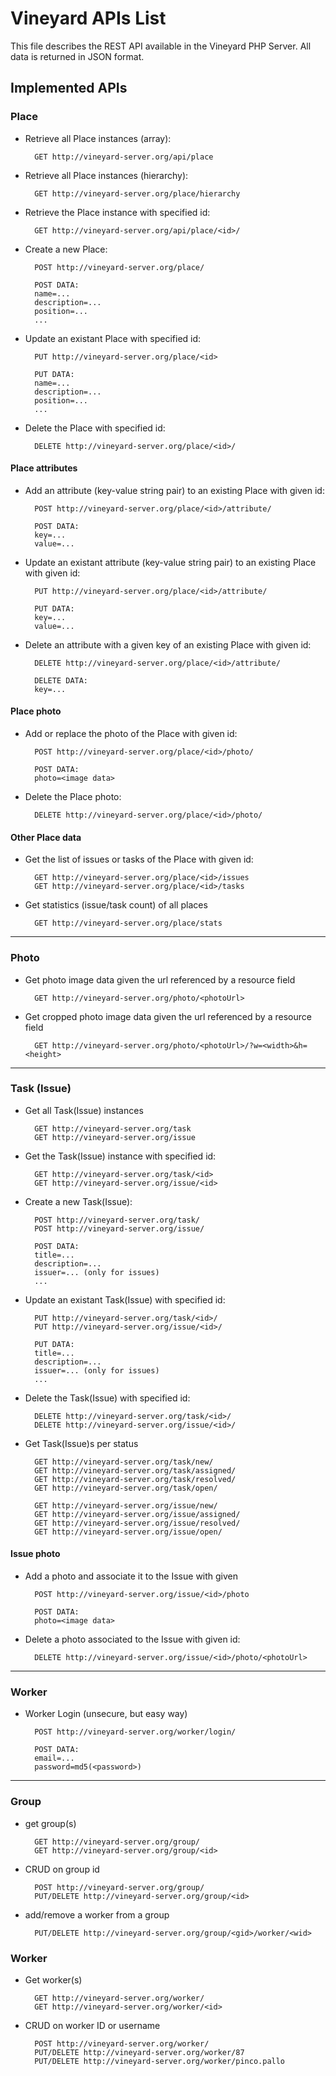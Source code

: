 
Vineyard APIs List
=============

This file describes the REST API available in the Vineyard PHP Server.
All data is returned in JSON format.

Implemented APIs
-----------

### Place

* Retrieve all Place instances (array):

        GET http://vineyard-server.org/api/place

* Retrieve all Place instances (hierarchy):

        GET http://vineyard-server.org/place/hierarchy

* Retrieve the Place instance with specified id:

        GET http://vineyard-server.org/api/place/<id>/

* Create a new Place:

        POST http://vineyard-server.org/place/

        POST DATA:
        name=...
        description=...
        position=...
        ...

* Update an existant Place with specified id:

        PUT http://vineyard-server.org/place/<id>

        PUT DATA:
        name=...
        description=...
        position=...
        ...

* Delete the Place with specified id:

        DELETE http://vineyard-server.org/place/<id>/

#### Place attributes

* Add an attribute (key-value string pair) to an existing Place with given id:

        POST http://vineyard-server.org/place/<id>/attribute/

        POST DATA:
        key=...
        value=...

* Update an existant attribute (key-value string pair) to an existing Place with given id:

        PUT http://vineyard-server.org/place/<id>/attribute/

        PUT DATA:
        key=...
        value=...

* Delete an attribute with a given key of an existing Place with given id:

        DELETE http://vineyard-server.org/place/<id>/attribute/

        DELETE DATA:
        key=...

#### Place photo

* Add or replace the photo of the Place with given id:

        POST http://vineyard-server.org/place/<id>/photo/

        POST DATA:
        photo=<image data>

* Delete the Place photo:

        DELETE http://vineyard-server.org/place/<id>/photo/

#### Other Place data

* Get the list of issues or tasks of the Place with given id:

        GET http://vineyard-server.org/place/<id>/issues
        GET http://vineyard-server.org/place/<id>/tasks

* Get statistics (issue/task count) of all places

        GET http://vineyard-server.org/place/stats

---

### Photo

* Get photo image data given the url referenced by a resource field

        GET http://vineyard-server.org/photo/<photoUrl>

* Get cropped photo image data given the url referenced by a resource field

        GET http://vineyard-server.org/photo/<photoUrl>/?w=<width>&h=<height>

---

### Task (Issue)

* Get all Task(Issue) instances

        GET http://vineyard-server.org/task
        GET http://vineyard-server.org/issue

* Get the Task(Issue) instance with specified id:

        GET http://vineyard-server.org/task/<id>
        GET http://vineyard-server.org/issue/<id>


* Create a new Task(Issue):

        POST http://vineyard-server.org/task/
        POST http://vineyard-server.org/issue/

        POST DATA:
        title=...
        description=...
        issuer=... (only for issues)
        ...

* Update an existant Task(Issue) with specified id:

		PUT	http://vineyard-server.org/task/<id>/
        PUT	http://vineyard-server.org/issue/<id>/

        PUT DATA:
        title=...
        description=...
        issuer=... (only for issues)
        ...

* Delete the Task(Issue) with specified id:

        DELETE http://vineyard-server.org/task/<id>/
        DELETE http://vineyard-server.org/issue/<id>/


* Get Task(Issue)s per status

        GET http://vineyard-server.org/task/new/
        GET http://vineyard-server.org/task/assigned/
        GET http://vineyard-server.org/task/resolved/
        GET http://vineyard-server.org/task/open/
        
        GET http://vineyard-server.org/issue/new/
        GET http://vineyard-server.org/issue/assigned/
        GET http://vineyard-server.org/issue/resolved/
        GET http://vineyard-server.org/issue/open/

#### Issue photo

* Add a photo and associate it to the Issue with given <id>

        POST http://vineyard-server.org/issue/<id>/photo

        POST DATA:
        photo=<image data>

* Delete a photo associated to the Issue with given id:

        DELETE http://vineyard-server.org/issue/<id>/photo/<photoUrl>

---

### Worker

* Worker Login (unsecure, but easy way)

        POST http://vineyard-server.org/worker/login/

        POST DATA:
        email=...
        password=md5(<password>)

---

### Group

* get group(s)

        GET http://vineyard-server.org/group/
        GET http://vineyard-server.org/group/<id>

* CRUD on group id

        POST http://vineyard-server.org/group/
        PUT/DELETE http://vineyard-server.org/group/<id>

* add/remove a worker from a group

        PUT/DELETE http://vineyard-server.org/group/<gid>/worker/<wid>

### Worker

* Get worker(s)

        GET http://vineyard-server.org/worker/
        GET http://vineyard-server.org/worker/<id>

* CRUD on worker ID or username

        POST http://vineyard-server.org/worker/
        PUT/DELETE http://vineyard-server.org/worker/87
        PUT/DELETE http://vineyard-server.org/worker/pinco.pallo
